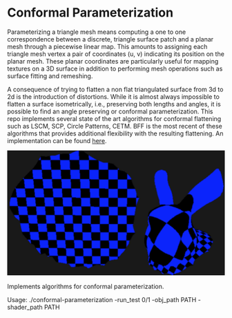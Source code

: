 # Conformal Parameterization 
Parameterizing a triangle mesh means computing a one to one correspondence between a discrete, triangle surface patch and a planar mesh through a piecewise linear map. This amounts to assigning each triangle mesh vertex a pair of coordinates (u, v) indicating its position on the planar mesh. These planar coordinates are particularly useful for mapping textures on a 3D surface in addition to performing mesh operations such as surface fitting and remeshing.  

A consequence of trying to flatten a non flat triangulated surface from 3d to 2d is the introduction of distortions. While it is almost always impossible to flatten a surface isometrically, i.e., preserving both lengths and angles, it is possible to find an angle preserving or conformal parameterization. This repo implements several state of the art algorithms for conformal flattening such as LSCM, SCP, Circle Patterns, CETM. BFF is the most recent of these algorithms that provides additional flexibility with the resulting flattening. An implementation can be found [here](https://geometrycollective.github.io/boundary-first-flattening/).

![](flattening.png)

Implements algorithms for conformal parameterization.

Usage: ./conformal-parameterization -run_test 0/1 -obj_path PATH -shader_path PATH 
